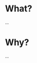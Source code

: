 <!-- 
Please refer to the issue or JIRA ticket to close like `Closes #14` or 
`Fixes [CLIENT-1]`
-->

# What? <!-- what is this PR? -->
...

# Why? <!-- Explain the reason -->
...
